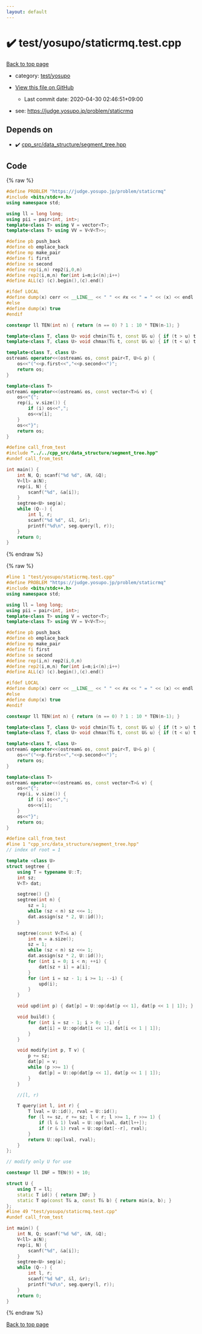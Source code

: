 ```yaml
---
layout: default
---
```


<!-- mathjax config similar to math.stackexchange -->
<script type="text/javascript" async
  src="https://cdnjs.cloudflare.com/ajax/libs/mathjax/2.7.5/MathJax.js?config=TeX-MML-AM_CHTML">
</script>
<script type="text/x-mathjax-config">
  MathJax.Hub.Config({
    TeX: { equationNumbers: { autoNumber: "AMS" }},
    tex2jax: {
      inlineMath: [ ['$','$'] ],
      processEscapes: true
    },
    "HTML-CSS": { matchFontHeight: false },
    displayAlign: "left",
    displayIndent: "2em"
  });
</script>

<script type="text/javascript" src="https://cdnjs.cloudflare.com/ajax/libs/jquery/3.4.1/jquery.min.js"></script>
<script src="https://cdn.jsdelivr.net/npm/jquery-balloon-js@1.1.2/jquery.balloon.min.js" integrity="sha256-ZEYs9VrgAeNuPvs15E39OsyOJaIkXEEt10fzxJ20+2I=" crossorigin="anonymous"></script>
<script type="text/javascript" src="../../../assets/js/copy-button.js"></script>
<link rel="stylesheet" href="../../../assets/css/copy-button.css" />


# :heavy_check_mark: test/yosupo/staticrmq.test.cpp

<a href="../../../index.html">Back to top page</a>

* category: <a href="../../../index.html#0b58406058f6619a0f31a172defc0230">test/yosupo</a>
* <a href="{{ site.github.repository_url }}/blob/master/test/yosupo/staticrmq.test.cpp">View this file on GitHub</a>
    - Last commit date: 2020-04-30 02:46:51+09:00


* see: <a href="https://judge.yosupo.jp/problem/staticrmq">https://judge.yosupo.jp/problem/staticrmq</a>


## Depends on

* :heavy_check_mark: <a href="../../../library/cpp_src/data_structure/segment_tree.hpp.html">cpp_src/data_structure/segment_tree.hpp</a>


## Code

<a id="unbundled"></a>
{% raw %}
```cpp
#define PROBLEM "https://judge.yosupo.jp/problem/staticrmq"
#include <bits/stdc++.h>
using namespace std;

using ll = long long;
using pii = pair<int, int>;
template<class T> using V = vector<T>;
template<class T> using VV = V<V<T>>;

#define pb push_back
#define eb emplace_back
#define mp make_pair
#define fi first
#define se second
#define rep(i,n) rep2(i,0,n)
#define rep2(i,m,n) for(int i=m;i<(n);i++)
#define ALL(c) (c).begin(),(c).end()

#ifdef LOCAL
#define dump(x) cerr << __LINE__ << " " << #x << " = " << (x) << endl
#else 
#define dump(x) true
#endif

constexpr ll TEN(int n) { return (n == 0) ? 1 : 10 * TEN(n-1); }

template<class T, class U> void chmin(T& t, const U& u) { if (t > u) t = u; }
template<class T, class U> void chmax(T& t, const U& u) { if (t < u) t = u; }

template<class T, class U>
ostream& operator<<(ostream& os, const pair<T, U>& p) {
	os<<"("<<p.first<<","<<p.second<<")";
	return os;
}

template<class T>
ostream& operator<<(ostream& os, const vector<T>& v) {
	os<<"{";
	rep(i, v.size()) {
		if (i) os<<",";
		os<<v[i];
	}
	os<<"}";
	return os;
}

#define call_from_test
#include "../../cpp_src/data_structure/segment_tree.hpp"
#undef call_from_test

int main() {
	int N, Q; scanf("%d %d", &N, &Q);
	V<ll> a(N);
	rep(i, N) {
		scanf("%d", &a[i]);
	}
	segtree<U> seg(a);
	while (Q--) {
		int l, r;
		scanf("%d %d", &l, &r);
		printf("%d\n", seg.query(l, r));
	}
	return 0;
}
```
{% endraw %}

<a id="bundled"></a>
{% raw %}
```cpp
#line 1 "test/yosupo/staticrmq.test.cpp"
#define PROBLEM "https://judge.yosupo.jp/problem/staticrmq"
#include <bits/stdc++.h>
using namespace std;

using ll = long long;
using pii = pair<int, int>;
template<class T> using V = vector<T>;
template<class T> using VV = V<V<T>>;

#define pb push_back
#define eb emplace_back
#define mp make_pair
#define fi first
#define se second
#define rep(i,n) rep2(i,0,n)
#define rep2(i,m,n) for(int i=m;i<(n);i++)
#define ALL(c) (c).begin(),(c).end()

#ifdef LOCAL
#define dump(x) cerr << __LINE__ << " " << #x << " = " << (x) << endl
#else 
#define dump(x) true
#endif

constexpr ll TEN(int n) { return (n == 0) ? 1 : 10 * TEN(n-1); }

template<class T, class U> void chmin(T& t, const U& u) { if (t > u) t = u; }
template<class T, class U> void chmax(T& t, const U& u) { if (t < u) t = u; }

template<class T, class U>
ostream& operator<<(ostream& os, const pair<T, U>& p) {
	os<<"("<<p.first<<","<<p.second<<")";
	return os;
}

template<class T>
ostream& operator<<(ostream& os, const vector<T>& v) {
	os<<"{";
	rep(i, v.size()) {
		if (i) os<<",";
		os<<v[i];
	}
	os<<"}";
	return os;
}

#define call_from_test
#line 1 "cpp_src/data_structure/segment_tree.hpp"
// index of root = 1

template <class U>
struct segtree {
    using T = typename U::T;
    int sz;
    V<T> dat;

    segtree() {}
    segtree(int n) {
        sz = 1;
        while (sz < n) sz <<= 1;
        dat.assign(sz * 2, U::id());
    }

    segtree(const V<T>& a) {
        int n = a.size();
        sz = 1;
        while (sz < n) sz <<= 1;
        dat.assign(sz * 2, U::id());
        for (int i = 0; i < n; ++i) {
            dat[sz + i] = a[i];
        }
        for (int i = sz - 1; i >= 1; --i) {
            upd(i);
        }
    }

    void upd(int p) { dat[p] = U::op(dat[p << 1], dat[p << 1 | 1]); }

    void build() {
        for (int i = sz - 1; i > 0; --i) {
            dat[i] = U::op(dat[i << 1], dat[i << 1 | 1]);
        }
    }

    void modify(int p, T v) {
        p += sz;
        dat[p] = v;
        while (p >>= 1) {
            dat[p] = U::op(dat[p << 1], dat[p << 1 | 1]);
        }
    }

    //[l, r)

    T query(int l, int r) {
        T lval = U::id(), rval = U::id();
        for (l += sz, r += sz; l < r; l >>= 1, r >>= 1) {
            if (l & 1) lval = U::op(lval, dat[l++]);
            if (r & 1) rval = U::op(dat[--r], rval);
        }
        return U::op(lval, rval);
    }
};

// modify only U for use

constexpr ll INF = TEN(9) + 10;

struct U {
    using T = ll;
    static T id() { return INF; }
    static T op(const T& a, const T& b) { return min(a, b); }
};
#line 49 "test/yosupo/staticrmq.test.cpp"
#undef call_from_test

int main() {
	int N, Q; scanf("%d %d", &N, &Q);
	V<ll> a(N);
	rep(i, N) {
		scanf("%d", &a[i]);
	}
	segtree<U> seg(a);
	while (Q--) {
		int l, r;
		scanf("%d %d", &l, &r);
		printf("%d\n", seg.query(l, r));
	}
	return 0;
}

```
{% endraw %}

<a href="../../../index.html">Back to top page</a>

